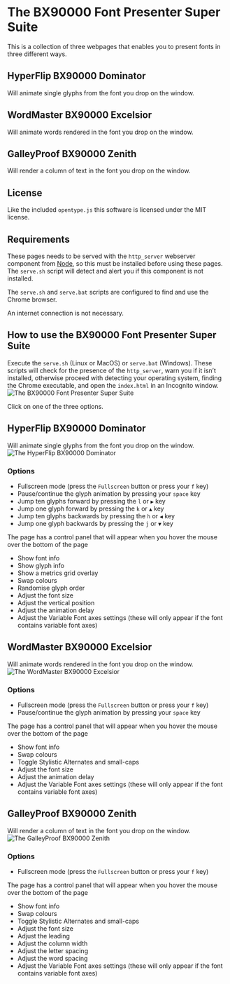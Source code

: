 # The BX90000 Font Presenter Super Suite
This is a collection of three webpages that enables you to present fonts in three different ways.

## HyperFlip BX90000 Dominator
Will animate single glyphs from the font you drop on the window.

## WordMaster BX90000 Excelsior
Will animate words rendered in the font you drop on the window.

## GalleyProof BX90000 Zenith
Will render a column of text in the font you drop on the window.

## License
Like the included `opentype.js` this software is licensed under the MIT license.

## Requirements
These pages needs to be served with the `http_server` webserver component from [Node](https://nodejs.org/en/download), so this must be installed before using these pages. The `serve.sh` script will detect and alert you if this component is not installed.

The `serve.sh` and `serve.bat` scripts are configured to find and use the Chrome browser.

An internet connection is not necessary.

##  How to use the BX90000 Font Presenter Super Suite
Execute the `serve.sh` (Linux or MacOS) or `serve.bat` (Windows). These scripts will check for the presence of the `http_server`, warn you if it isn’t installed, otherwise proceed with detecting your operating system, finding the Chrome executable, and open the `index.html` in an Incognito window.
![The BX90000 Font Presenter Super Suite](images/initial_page.png)

Click on one of the three options.

## HyperFlip BX90000 Dominator
Will animate single glyphs from the font you drop on the window.
![The HyperFlip BX90000 Dominator](images/hyperflip.png)

### Options
- Fullscreen mode (press the `Fullscreen` button or press your `f` key)
- Pause/continue the glyph animation by pressing your `space` key
- Jump ten glyphs forward by pressing the `l` or `▶︎` key
- Jump one glyph forward by pressing the `k` or `▲` key
- Jump ten glyphs backwards by pressing the `h` or `◀︎` key
- Jump one glyph backwards by pressing the `j` or `▼` key

The page has a control panel that will appear when you hover the mouse over the bottom of the page
- Show font info
- Show glyph info
- Show a metrics grid overlay
- Swap colours
- Randomise glyph order
- Adjust the font size
- Adjust the vertical position
- Adjust the animation delay
- Adjust the Variable Font axes settings (these will only appear if the font contains variable font axes)

## WordMaster BX90000 Excelsior
Will animate words rendered in the font you drop on the window.
![The WordMaster BX90000 Excelsior](images/wordmaster.png)

### Options
- Fullscreen mode (press the `Fullscreen` button or press your `f` key)
- Pause/continue the glyph animation by pressing your `space` key

The page has a control panel that will appear when you hover the mouse over the bottom of the page
- Show font info
- Swap colours
- Toggle Stylistic Alternates and small-caps
- Adjust the font size
- Adjust the animation delay
- Adjust the Variable Font axes settings (these will only appear if the font contains variable font axes)

## GalleyProof BX90000 Zenith
Will render a column of text in the font you drop on the window.
![The GalleyProof BX90000 Zenith](images/galleyproof.png)

### Options
- Fullscreen mode (press the `Fullscreen` button or press your `f` key)

The page has a control panel that will appear when you hover the mouse over the bottom of the page
- Show font info
- Swap colours
- Toggle Stylistic Alternates and small-caps
- Adjust the font size
- Adjust the leading
- Adjust the column width
- Adjust the letter spacing
- Adjust the word spacing
- Adjust the Variable Font axes settings (these will only appear if the font contains variable font axes)
